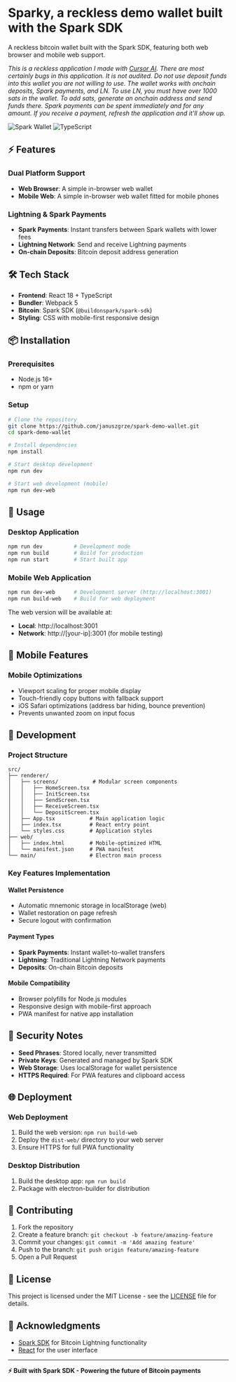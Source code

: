 # Sparky, a reckless demo wallet built with the Spark SDK

A reckless bitcoin wallet built with the Spark SDK, featuring both web browser and mobile web support.

*This is a reckless application I made with [Cursor AI](https://cursor.com). There are most certainly bugs in this application. It is not audited. Do not use deposit funds into this wallet you are not willing to use. The wallet works with onchain deposits, Spark payments, and LN. To use LN, you must have over 1000 sats in the wallet. To add sats, generate an onchain address and send funds there. Spark payments can be spent immediately and for any amount. If you receive a payment, refresh the application and it'll show up.*

![Spark Wallet](https://img.shields.io/badge/Bitcoin-Lightning-orange) ![TypeScript](https://img.shields.io/badge/TypeScript-5-blue)

## ⚡ Features

### **Dual Platform Support**
- **Web Browser**: A simple in-browser web wallet
- **Mobile Web**: A simple in-browser web wallet fitted for mobile phones

### **Lightning & Spark Payments**
- **Spark Payments**: Instant transfers between Spark wallets with lower fees
- **Lightning Network**: Send and receive Lightning payments
- **On-chain Deposits**: Bitcoin deposit address generation

## 🛠 Tech Stack

- **Frontend**: React 18 + TypeScript
- **Bundler**: Webpack 5
- **Bitcoin**: Spark SDK (`@buildonspark/spark-sdk`)
- **Styling**: CSS with mobile-first responsive design

## 📦 Installation

### Prerequisites
- Node.js 16+ 
- npm or yarn

### Setup
```bash
# Clone the repository
git clone https://github.com/januszgrze/spark-demo-wallet.git
cd spark-demo-wallet

# Install dependencies
npm install

# Start desktop development
npm run dev

# Start web development (mobile)
npm run dev-web
```

## 🚀 Usage

### Desktop Application
```bash
npm run dev          # Development mode
npm run build        # Build for production
npm run start        # Start built app
```

### Mobile Web Application
```bash
npm run dev-web      # Development server (http://localhost:3001)
npm run build-web    # Build for web deployment
```

The web version will be available at:
- **Local**: http://localhost:3001
- **Network**: http://[your-ip]:3001 (for mobile testing)

## 📱 Mobile Features

### Mobile Optimizations
- Viewport scaling for proper mobile display
- Touch-friendly copy buttons with fallback support
- iOS Safari optimizations (address bar hiding, bounce prevention)
- Prevents unwanted zoom on input focus

## 🔧 Development

### Project Structure
```
src/
├── renderer/
│   ├── screens/           # Modular screen components
│   │   ├── HomeScreen.tsx
│   │   ├── InitScreen.tsx
│   │   ├── SendScreen.tsx
│   │   ├── ReceiveScreen.tsx
│   │   └── DepositScreen.tsx
│   ├── App.tsx           # Main application logic
│   ├── index.tsx         # React entry point
│   └── styles.css        # Application styles
├── web/
│   ├── index.html        # Mobile-optimized HTML
│   └── manifest.json     # PWA manifest
└── main/                 # Electron main process
```

### Key Features Implementation

#### Wallet Persistence
- Automatic mnemonic storage in localStorage (web)
- Wallet restoration on page refresh
- Secure logout with confirmation

#### Payment Types
- **Spark Payments**: Instant wallet-to-wallet transfers
- **Lightning**: Traditional Lightning Network payments
- **Deposits**: On-chain Bitcoin deposits

#### Mobile Compatibility
- Browser polyfills for Node.js modules
- Responsive design with mobile-first approach
- PWA manifest for native app installation

## 🔐 Security Notes

- **Seed Phrases**: Stored locally, never transmitted
- **Private Keys**: Generated and managed by Spark SDK
- **Web Storage**: Uses localStorage for wallet persistence
- **HTTPS Required**: For PWA features and clipboard access

## 🌐 Deployment

### Web Deployment
1. Build the web version: `npm run build-web`
2. Deploy the `dist-web/` directory to your web server
3. Ensure HTTPS for full PWA functionality

### Desktop Distribution
1. Build the desktop app: `npm run build`
2. Package with electron-builder for distribution

## 🤝 Contributing

1. Fork the repository
2. Create a feature branch: `git checkout -b feature/amazing-feature`
3. Commit your changes: `git commit -m 'Add amazing feature'`
4. Push to the branch: `git push origin feature/amazing-feature`
5. Open a Pull Request

## 📄 License

This project is licensed under the MIT License - see the [LICENSE](LICENSE) file for details.

## 🙏 Acknowledgments

- [Spark SDK](https://github.com/buildonspark/spark-sdk) for Bitcoin Lightning functionality
- [React](https://reactjs.org/) for the user interface

---

**⚡ Built with Spark SDK - Powering the future of Bitcoin payments** 
